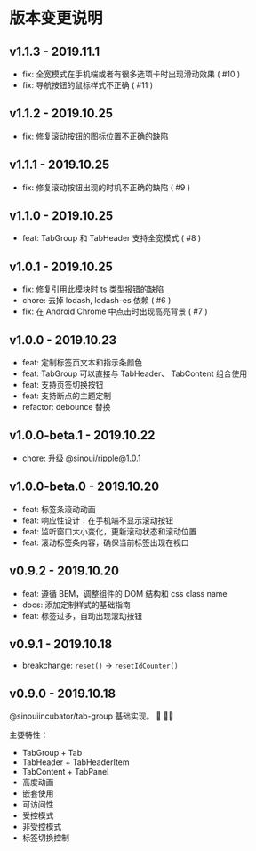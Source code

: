 # 版本变更说明

## v1.1.3 - 2019.11.1

- fix: 全宽模式在手机端或者有很多选项卡时出现滑动效果 ( #10 )
- fix: 导航按钮的鼠标样式不正确 ( #11 )

## v1.1.2 - 2019.10.25

- fix: 修复滚动按钮的图标位置不正确的缺陷

## v1.1.1 - 2019.10.25

- fix: 修复滚动按钮出现的时机不正确的缺陷 ( #9 )

## v1.1.0 - 2019.10.25

- feat: TabGroup 和 TabHeader 支持全宽模式 ( #8 )

## v1.0.1 - 2019.10.25

- fix: 修复引用此模块时 ts 类型报错的缺陷
- chore: 去掉 lodash, lodash-es 依赖 ( #6 )
- fix: 在 Android Chrome 中点击时出现高亮背景 ( #7 )

## v1.0.0 - 2019.10.23

- feat: 定制标签页文本和指示条颜色
- feat: TabGroup 可以直接与 TabHeader、 TabContent 组合使用
- feat: 支持页签切换按钮
- feat: 支持断点的主题定制
- refactor: debounce 替换

## v1.0.0-beta.1 - 2019.10.22

- chore: 升级 @sinoui/ripple@1.0.1

## v1.0.0-beta.0 - 2019.10.20

- feat: 标签条滚动动画
- feat: 响应性设计：在手机端不显示滚动按钮
- feat: 监听窗口大小变化，更新滚动状态和滚动位置
- feat: 滚动标签条内容，确保当前标签出现在视口

## v0.9.2 - 2019.10.20

- feat: 遵循 BEM，调整组件的 DOM 结构和 css class name
- docs: 添加定制样式的基础指南
- feat: 标签过多，自动出现滚动按钮

## v0.9.1 - 2019.10.18

- breakchange: `reset()` -> `resetIdCounter()`

## v0.9.0 - 2019.10.18

@sinouiincubator/tab-group 基础实现。 :tada: :tada::tada:

主要特性：

- TabGroup + Tab
- TabHeader + TabHeaderItem
- TabContent + TabPanel
- 高度动画
- 嵌套使用
- 可访问性
- 受控模式
- 非受控模式
- 标签切换控制
